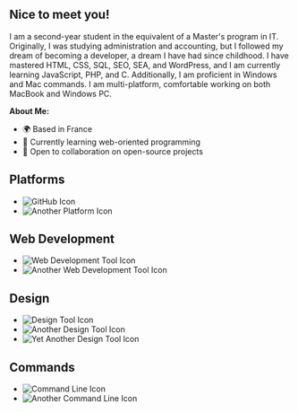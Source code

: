 ## Nice to meet you!

I am a second-year student in the equivalent of a Master's program in IT. Originally, I was studying administration and accounting, but I followed my dream of becoming a developer, a dream I have had since childhood. I have mastered HTML, CSS, SQL, SEO, SEA, and WordPress, and I am currently learning JavaScript, PHP, and C. Additionally, I am proficient in Windows and Mac commands. I am multi-platform, comfortable working on both MacBook and Windows PC.

**About Me:**

* 🌍 Based in France
* 🌱 Currently learning web-oriented programming
* 🤝 Open to collaboration on open-source projects

## Platforms

* ![GitHub Icon](https://github.com/user-attachments/assets/0fe84737-1f5f-4e65-bab6-fe9a5fd6fcfa)
* ![Another Platform Icon](https://github.com/user-attachments/assets/a3a4e555-4251-426f-add6-d4f83a73077f)

## Web Development

* ![Web Development Tool Icon](https://github.com/user-attachments/assets/07c378d3-8162-47e0-abff-de707bafcf5a) 
* ![Another Web Development Tool Icon](https://github.com/user-attachments/assets/f6e67d1f-8202-4666-b04f-b051c70ba1dd)

## Design

* ![Design Tool Icon](https://github.com/user-attachments/assets/30c6ed56-2b45-48c5-b801-f9e7708ed1bf)
* ![Another Design Tool Icon](https://github.com/user-attachments/assets/3a6c2741-ce03-431e-9966-d57e0655fd1d)
* ![Yet Another Design Tool Icon](https://github.com/user-attachments/assets/18531da6-1a17-462d-80ad-99554a697f6b)

## Commands

* ![Command Line Icon](https://github.com/user-attachments/assets/38da7256-bd14-40ec-be4e-f1f47bd8bc7c)
* ![Another Command Line Icon](https://github.com/user-attachments/assets/38275fe5-16c0-44be-bdcb-40faa3ddfdee)
